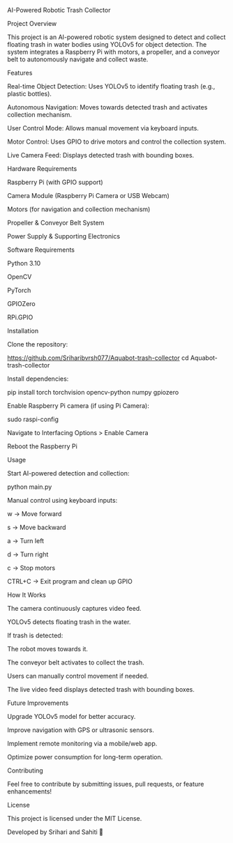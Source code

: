 AI-Powered Robotic Trash Collector

Project Overview

This project is an AI-powered robotic system designed to detect and collect floating trash in water bodies using YOLOv5 for object detection. The system integrates a Raspberry Pi with motors, a propeller, and a conveyor belt to autonomously navigate and collect waste.

Features

Real-time Object Detection: Uses YOLOv5 to identify floating trash (e.g., plastic bottles).

Autonomous Navigation: Moves towards detected trash and activates collection mechanism.

User Control Mode: Allows manual movement via keyboard inputs.

Motor Control: Uses GPIO to drive motors and control the collection system.

Live Camera Feed: Displays detected trash with bounding boxes.

Hardware Requirements

Raspberry Pi (with GPIO support)

Camera Module (Raspberry Pi Camera or USB Webcam)

Motors (for navigation and collection mechanism)

Propeller & Conveyor Belt System

Power Supply & Supporting Electronics

Software Requirements

Python 3.10

OpenCV

PyTorch

GPIOZero

RPi.GPIO

Installation

Clone the repository:

https://github.com/Sriharibvrsh077/Aquabot-trash-collector
cd Aquabot-trash-collector

Install dependencies:

pip install torch torchvision opencv-python numpy gpiozero

Enable Raspberry Pi camera (if using Pi Camera):

sudo raspi-config

Navigate to Interfacing Options > Enable Camera

Reboot the Raspberry Pi

Usage

Start AI-powered detection and collection:

python main.py

Manual control using keyboard inputs:

w → Move forward

s → Move backward

a → Turn left

d → Turn right

c → Stop motors

CTRL+C → Exit program and clean up GPIO

How It Works

The camera continuously captures video feed.

YOLOv5 detects floating trash in the water.

If trash is detected:

The robot moves towards it.

The conveyor belt activates to collect the trash.

Users can manually control movement if needed.

The live video feed displays detected trash with bounding boxes.

Future Improvements

Upgrade YOLOv5 model for better accuracy.

Improve navigation with GPS or ultrasonic sensors.

Implement remote monitoring via a mobile/web app.

Optimize power consumption for long-term operation.

Contributing

Feel free to contribute by submitting issues, pull requests, or feature enhancements!

License

This project is licensed under the MIT License.

Developed by Srihari and Sahiti 🚀

